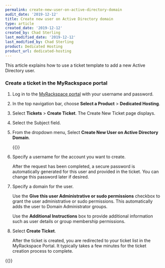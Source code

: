 ```yaml
---
permalink: create-new-user-on-active-directory-domain
audit_date: '2019-12-12'
title: Create new user on Active Directory domain
type: article
created_date: '2019-12-12'
created_by: Chad Sterling
last_modified_date: '2019-12-12'
last_modified_by: Chad Sterling
product: Dedicated Hosting
product_url: dedicated-hosting
--- 
```


This article explains how to use a ticket template to add a new Active Directory user.

### Create a ticket in the MyRackspace portal

1. Log in to the [MyRackspace portal](https://login.rackspace.com/login) with your username and password.

2. In the top navigation bar, choose **Select a Product** > **Dedicated Hosting**.

3. Select **Tickets** > **Create Ticket**. The Create New Ticket page displays. 

4. Select the Subject field.

5. From the dropdown menu, Select **Create New User on Active Directory Domain**. 

   {{<image src="newuser1.png" alt="" title="">}}

5. Specify a username for the account you want to create. 
   
   After the request has been completed, a secure password is automatically generated for this
   user and provided in the ticket. You can change this password later if desired.

6. Specify a domain for the user.
   
   Use the **Give this user Administrative or sudo permissions** checkbox to grant the user
   administrative or sudo permissions. This automatically adds the user to Domain Administrator groups.

   Use the **Additional Instructions** box to provide additional information such as user details or
   group membership permissions.

9. Select **Create Ticket**.

   After the ticket is created, you are redirected to your ticket list in the MyRackspace Portal. It
   typically takes a few minutes for the ticket creation process to complete. 

  {{<image src="newuser2.png" alt="" title="">}}
